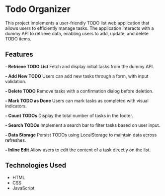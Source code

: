 # Todo Organizer
This project implements a user-friendly TODO list web application that allows users to efficiently manage tasks. The application interacts with a dummy API to retrieve data, enabling users to add, update, and delete TODO items.

## Features
**- Retrieve TODO List**
  Fetch and display initial tasks from the dummy API.
  
**- Add New TODO**
  Users can add new tasks through a form, with input validation.
  
**- Delete TODO**
  Remove tasks with a confirmation dialog before deletion.
  
**- Mark TODO as Done**
  Users can mark tasks as completed with visual indicators.
  
**- Count TODOs**
  Display the total number of tasks in the footer.
  
**- Search TODOs**
  Implement a search bar to filter tasks based on user input.
  
**- Data Storage**
  Persist TODOs using LocalStorage to maintain data across refreshes.
  
**- Inline Edit**
  Allow users to edit the content of a task directly on the list.

  ## Technologies Used
  - HTML
  - CSS
  - JavaScript
